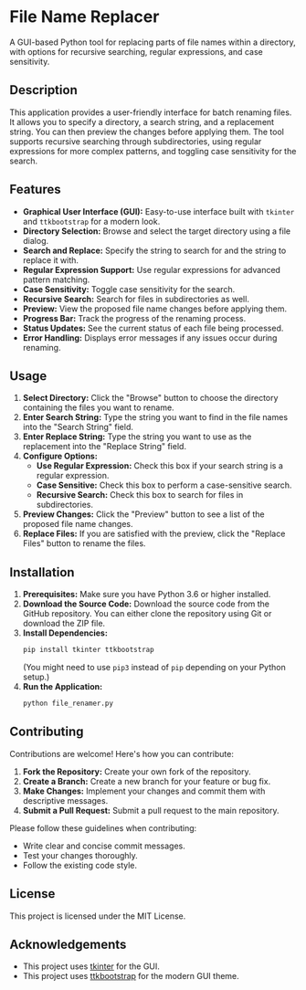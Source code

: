 # File Name Replacer

A GUI-based Python tool for replacing parts of file names within a directory, with options for recursive searching, regular expressions, and case sensitivity.

## Description

This application provides a user-friendly interface for batch renaming files. It allows you to specify a directory, a search string, and a replacement string. You can then preview the changes before applying them. The tool supports recursive searching through subdirectories, using regular expressions for more complex patterns, and toggling case sensitivity for the search.

## Features

- **Graphical User Interface (GUI):** Easy-to-use interface built with `tkinter` and `ttkbootstrap` for a modern look.
- **Directory Selection:** Browse and select the target directory using a file dialog.
- **Search and Replace:** Specify the string to search for and the string to replace it with.
- **Regular Expression Support:** Use regular expressions for advanced pattern matching.
- **Case Sensitivity:** Toggle case sensitivity for the search.
- **Recursive Search:** Search for files in subdirectories as well.
- **Preview:** View the proposed file name changes before applying them.
- **Progress Bar:** Track the progress of the renaming process.
- **Status Updates:** See the current status of each file being processed.
- **Error Handling:** Displays error messages if any issues occur during renaming.

## Usage

1.  **Select Directory:** Click the "Browse" button to choose the directory containing the files you want to rename.
2.  **Enter Search String:** Type the string you want to find in the file names into the "Search String" field.
3.  **Enter Replace String:** Type the string you want to use as the replacement into the "Replace String" field.
4.  **Configure Options:**
    - **Use Regular Expression:** Check this box if your search string is a regular expression.
    - **Case Sensitive:** Check this box to perform a case-sensitive search.
    - **Recursive Search:** Check this box to search for files in subdirectories.
5.  **Preview Changes:** Click the "Preview" button to see a list of the proposed file name changes.
6.  **Replace Files:** If you are satisfied with the preview, click the "Replace Files" button to rename the files.

## Installation

1.  **Prerequisites:** Make sure you have Python 3.6 or higher installed.
2.  **Download the Source Code:** Download the source code from the GitHub repository. You can either clone the repository using Git or download the ZIP file.
3.  **Install Dependencies:**
    ```bash
    pip install tkinter ttkbootstrap
    ```
    (You might need to use `pip3` instead of `pip` depending on your Python setup.)
4.  **Run the Application:**
    ```bash
    python file_renamer.py
    ```

## Contributing

Contributions are welcome! Here's how you can contribute:

1.  **Fork the Repository:** Create your own fork of the repository.
2.  **Create a Branch:** Create a new branch for your feature or bug fix.
3.  **Make Changes:** Implement your changes and commit them with descriptive messages.
4.  **Submit a Pull Request:** Submit a pull request to the main repository.

Please follow these guidelines when contributing:

- Write clear and concise commit messages.
- Test your changes thoroughly.
- Follow the existing code style.

## License

This project is licensed under the MIT License.

## Acknowledgements

- This project uses [tkinter](https://docs.python.org/3/library/tkinter.html) for the GUI.
- This project uses [ttkbootstrap](https://ttkbootstrap.readthedocs.io/en/latest/) for the modern GUI theme.
